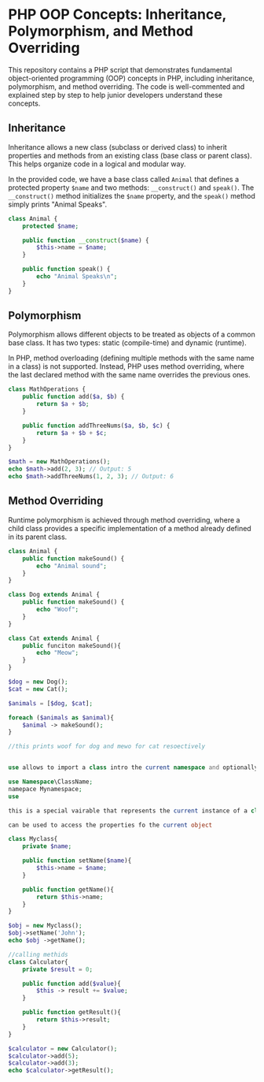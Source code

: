  # PHP OOP Concepts: Inheritance, Polymorphism, and Method Overriding

This repository contains a PHP script that demonstrates fundamental object-oriented programming (OOP) concepts in PHP, including inheritance, polymorphism, and method overriding. The code is well-commented and explained step by step to help junior developers understand these concepts.

## Inheritance

Inheritance allows a new class (subclass or derived class) to inherit properties and methods from an existing class (base class or parent class). This helps organize code in a logical and modular way.

In the provided code, we have a base class called `Animal` that defines a protected property `$name` and two methods: `__construct()` and `speak()`. The `__construct()` method initializes the `$name` property, and the `speak()` method simply prints "Animal Speaks".

```php
class Animal {
    protected $name;

    public function __construct($name) {
        $this->name = $name;
    }

    public function speak() {
        echo "Animal Speaks\n";
    }
}
```

## Polymorphism

Polymorphism allows different objects to be treated as objects of a common base class. It has two types: static (compile-time) and dynamic (runtime).

In PHP, method overloading (defining multiple methods with the same name in a class) is not supported. Instead, PHP uses method overriding, where the last declared method with the same name overrides the previous ones.

```php
class MathOperations {
    public function add($a, $b) {
        return $a + $b;
    }

    public function addThreeNums($a, $b, $c) {
        return $a + $b + $c;
    }
}

$math = new MathOperations();
echo $math->add(2, 3); // Output: 5
echo $math->addThreeNums(1, 2, 3); // Output: 6
```

## Method Overriding

Runtime polymorphism is achieved through method overriding, where a child class provides a specific implementation of a method already defined in its parent class.

```php
class Animal {
    public function makeSound() {
        echo "Animal sound";
    }
}

class Dog extends Animal {
    public function makeSound() {
        echo "Woof";
    }
}

class Cat extends Animal {
    public funciton makeSound(){
        echo "Meow";
    }
}

$dog = new Dog();
$cat = new Cat();

$animals = [$dog, $cat];

foreach ($animals as $animal){
    $animal -> makeSound();
}

//this prints woof for dog and mewo for cat resoectively


use allows to import a class intro the current namespace and optionally alias it to a different nam.

use Namespace\ClassName;
namepace Mynamespace;
use 

this is a special vairable that represents the current instance of a class. used in object methods to refer to current object.

can be used to access the properties fo the current object 

class Myclass{
    private $name;

    public function setName($name){
        $this->name = $name;
    }

    public function getName(){
        return $this->name;
    }
}

$obj = new Myclass();
$obj->setName('John');
echo $obj ->getName();

//calling methids
class Calculator{
    private $result = 0;

    public function add($value){
        $this -> result += $value;
    }

    public function getResult(){
        return $this->result;
    }
}

$calculator = new Calculator();
$calculator->add(5);
$calculator->add(3);
echo $calculator->getResult();

